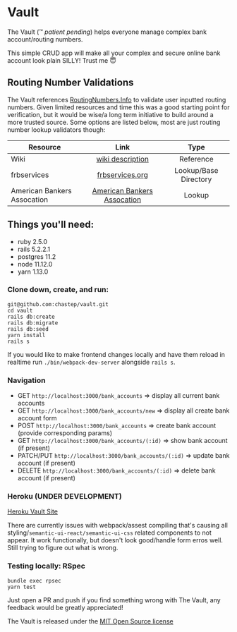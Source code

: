# Vault

The Vault (:tm: *patient pending*) helps everyone manage complex bank account/routing numbers. 

This simple CRUD app will make all your complex and secure online bank account look plain SILLY! Trust me :innocent:

## Routing Number Validations

The Vault references [RoutingNumbers.Info](https://www.routingnumbers.info/index.html) to validate user inputted routing numbers. Given limited resources and time this was a good starting point for verification, but it would be wise/a long term initiative to build around a more trusted source. Some options are listed below, most are just routing number lookup validators though:

| Resource | Link | Type |
| -------- |:----:| :---:|
| Wiki | [wiki description](https://en.wikipedia.org/wiki/ABA_routing_transit_number) | Reference |
| frbservices | [frbservices.org](https://www.frbservices.org/resources/routing-number-directory/index.html) | Lookup/Base Directory |
| American Bankers Assocation | [American Bankers Assocation](https://routingnumber.aba.com/default1.aspx) | Lookup |

## Things you'll need:
* ruby 2.5.0
* rails 5.2.2.1
* postgres 11.2
* node 11.12.0
* yarn 1.13.0

### Clone down, create, and run:
```
git@github.com:chastep/vault.git
cd vault
rails db:create
rails db:migrate
rails db:seed
yarn install
rails s
```

If you would like to make frontend changes locally and have them reload in realtime run `./bin/webpack-dev-server` alongside `rails s`.

### Navigation
* GET `http://localhost:3000/bank_accounts` => display all current bank accounts
* GET `http://localhost:3000/bank_accounts/new` => display all create bank account form
* POST `http://localhost:3000/bank_accounts` => create bank account (provide corresponding params)
* GET `http://localhost:3000/bank_accounts/(:id)` => show bank account (if present)
* PATCH/PUT `http://localhost:3000/bank_accounts/(:id)` => update bank account (if present)
* DELETE `http://localhost:3000/bank_accounts/(:id)` => delete bank account (if present)

### Heroku (**UNDER DEVELOPMENT**)
[Heroku Vault Site](https://fathomless-everglades-82491.herokuapp.com/bank_accounts)

There are currently issues with webpack/assest compiling that's causing all styling/`semantic-ui-react/semantic-ui-css` related components to not appear. It work functionally, but doesn't look good/handle form erros well. Still trying to figure out what is wrong.

### Testing locally: RSpec
```
bundle exec rpsec
yarn test
```

Just open a PR and push if you find something wrong with The Vault, any feedback would be greatly appreciated!

The Vault is released under the [MIT Open Source license](LICENSE.md)
